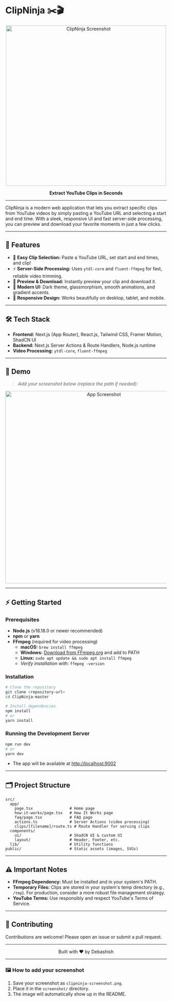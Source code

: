 # ClipNinja ✂️🎬

<p align="center">
  <img src="./screenshot/clipninja-screenshot.png" alt="ClipNinja Screenshot" width="500"/>
</p>

<p align="center">
  <b>Extract YouTube Clips in Seconds</b>
</p>

---

ClipNinja is a modern web application that lets you extract specific clips from YouTube videos by simply pasting a YouTube URL and selecting a start and end time. With a sleek, responsive UI and fast server-side processing, you can preview and download your favorite moments in just a few clicks.

---

## 🚀 Features

- 🎯 **Easy Clip Selection:** Paste a YouTube URL, set start and end times, and clip!
- ⚡ **Server-Side Processing:** Uses `ytdl-core` and `fluent-ffmpeg` for fast, reliable video trimming.
- 👀 **Preview & Download:** Instantly preview your clip and download it.
- 🖤 **Modern UI:** Dark theme, glassmorphism, smooth animations, and gradient accents.
- 📱 **Responsive Design:** Works beautifully on desktop, tablet, and mobile.

---

## 🛠️ Tech Stack

- **Frontend:** Next.js (App Router), React.js, Tailwind CSS, Framer Motion, ShadCN UI
- **Backend:** Next.js Server Actions & Route Handlers, Node.js runtime
- **Video Processing:** `ytdl-core`, `fluent-ffmpeg`

---

## 📸 Demo

> _Add your screenshot below (replace the path if needed):_

<p align="center">
  <img src="./screenshot/clipninja-screenshot.png" alt="App Screenshot" width="600"/>
</p>

---

## ⚡ Getting Started

### Prerequisites

- **Node.js** (v18.18.0 or newer recommended)
- **npm** or **yarn**
- **FFmpeg** (required for video processing)
    - **macOS:** `brew install ffmpeg`
    - **Windows:** [Download from FFmpeg.org](https://ffmpeg.org/download.html) and add to PATH
    - **Linux:** `sudo apt update && sudo apt install ffmpeg`
    - _Verify installation with:_ `ffmpeg -version`

### Installation

```bash
# Clone the repository
git clone <repository-url>
cd ClipNinja-master

# Install dependencies
npm install
# or
yarn install
```

### Running the Development Server

```bash
npm run dev
# or
yarn dev
```
- The app will be available at [http://localhost:9002](http://localhost:9002)

---

## 🗂️ Project Structure

```text
src/
  app/
    page.tsx                # Home page
    how-it-works/page.tsx   # How It Works page
    faq/page.tsx            # FAQ page
    actions.ts              # Server Actions (video processing)
    clips/[filename]/route.ts # Route Handler for serving clips
  components/
    ui/                     # ShadCN UI & custom UI
    layout/                 # Header, Footer, etc.
  lib/                      # Utility functions
public/                     # Static assets (images, SVGs)
```

---

## ⚠️ Important Notes

- **FFmpeg Dependency:** Must be installed and in your system's PATH.
- **Temporary Files:** Clips are stored in your system's temp directory (e.g., `/tmp`). For production, consider a more robust file management strategy.
- **YouTube Terms:** Use responsibly and respect YouTube's Terms of Service.

---

## 🤝 Contributing

Contributions are welcome! Please open an issue or submit a pull request.

---

<p align="center">
  Built with ❤️ by Debashish
</p>

---

### 🖼️ How to add your screenshot

1. Save your screenshot as `clipninja-screenshot.png`.
2. Place it in the `screenshot/` directory.
3. The image will automatically show up in the README.
